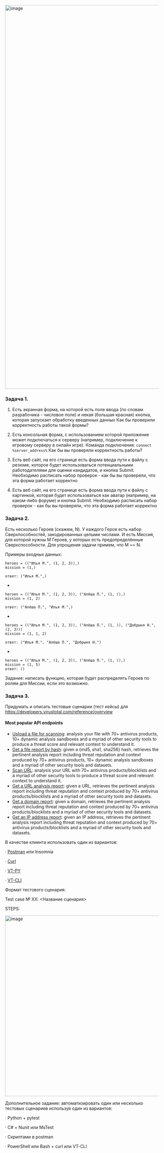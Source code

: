 <img width="1253" alt="image" src="https://user-images.githubusercontent.com/58044383/233790787-246b808d-50eb-4476-a647-025acd3fae90.png">

### Задача 1.
1) Есть экранная форма, на которой есть поле ввода (по словам разрабочика - числовое поле) и некая (большая красная) кнопка, которая запускает обработку введенных данных
Как бы проверили корректность работы такой формы?

2) Есть консольная форма, с использованием которой приложение может подключаться к серверу (например, подключение к игровому серверу в онлайн игре). 
Команда подключения:
    `connect %server_address%`
Как бы вы проверяли корректность работы?

3) Есть веб сайт, на его странице есть форма ввода пути к файлу с резюме, которое будет использоваться потенциальными работодателями для оценки кандидатов, и кнопка Submit. Необходимо расписать набор проверок - как бы вы проверяли, что эта форма работает корректно

4) Есть веб сайт, на его странице есть форма ввода пути к файлу с картинкой, которая будет использоваться как аватар (например, на каком-либо форуме) и кнопка Submit. Необходимо расписать набор проверок - как бы вы проверяли, что эта форма работает корректно


### Задача 2.
Есть несколько Героев (скажем, N). У каждого Героя есть набор Сверхпособностей, закодированных целыми числами. И есть Миссия, для которой нужны M Героев, у которых есть предопределённые Сверхспособности. Для упрощения задачи примем, что M == N.

Примеры входных данных:

    heroes = (("Илья М.", (1, 2, 3)),)
    mission = (1,)

    ответ: ("Илья М.",)
-

    heroes = (("Илья М.", (1, 2, 3)), ("Алёша П.", (1, )),)
    mission = (1, 2)
    
    ответ: ("Алёша П.", "Илья М.",)
-

    heroes = (("Илья М.", (1, 2, 3)), ("Алёша П.", (1, )), ("Добрыня Н.", (2, 3)))
    mission = (1, 1, 2)
    
    ответ: ("Илья М.", "Алёша П.", "Добрыня Н.")
-

    heroes = (("Илья М.", (1, 2, 3)), ("Алёша П.", (1, )),)
    mission = (1, 5)
    ответ: ()
Задание: написать функцию, которая будет распределять Героев по ролям для Миссии, если это возможно.


### Задача 3.
Придумать и описать тестовые сценарии (тест кейсы) для https://developers.virustotal.com/reference/overview

#### Most popular API endpoints
- [Upload a file for scanning](https://developers.virustotal.com/reference/files-scan): analysis your file with 70+ antivirus products, 10+ dynamic analysis sandboxes and a myriad of other security tools to produce a threat score and relevant context to understand it.
- [Get a file report by hash](https://developers.virustotal.com/reference/file-info): given a {md5, sha1, sha256} hash, retrieves the pertinent analysis report including threat reputation and context produced by 70+ antivirus products, 10+ dynamic analysis sandboxes and a myriad of other security tools and datasets.
- [Scan URL](https://developers.virustotal.com/reference/scan-url): analysis your URL with 70+ antivirus products/blocklists and a myriad of other security tools to produce a threat score and relevant context to understand it.
- [Get a URL analysis report](https://developers.virustotal.com/reference/url-info): given a URL, retrieves the pertinent analysis report including threat reputation and context produced by 70+ antivirus products/blocklists and a myriad of other security tools and datasets.
- [Get a domain report](https://developers.virustotal.com/reference/domain-info): given a domain, retrieves the pertinent analysis report including threat reputation and context produced by 70+ antivirus products/blocklists and a myriad of other security tools and datasets.
- [Get an IP address report](https://developers.virustotal.com/reference/ip-info): given an IP address, retrieves the pertinent analysis report including threat reputation and context produced by 70+ antivirus products/blocklists and a myriad of other security tools and datasets.

В качестве клиента использовать один из вариантов:

·       [Postman](https://www.postman.com/downloads/) или Insomnia

·       [Curl](https://curl.se/)

·       [VT-PY](https://github.com/VirusTotal/vt-py)

·       [VT-CLI](https://github.com/VirusTotal/vt-cli)

Формат тестового сценария:

Test case № ХХ: <Название сценария>

STEPS:

<img width="590" alt="image" src="https://user-images.githubusercontent.com/58044383/233791917-69ed48a9-7776-4028-9767-2d56fb6190ab.png">

Дополнительное задание: автоматизировать один или несколько тестовых сценариев используя один из вариантов:

·       Python + pytest

·       C# + Nunit или MsTest

·       Скриптами в postman

·       PowerShell или Bash + curl или VT-CLI
